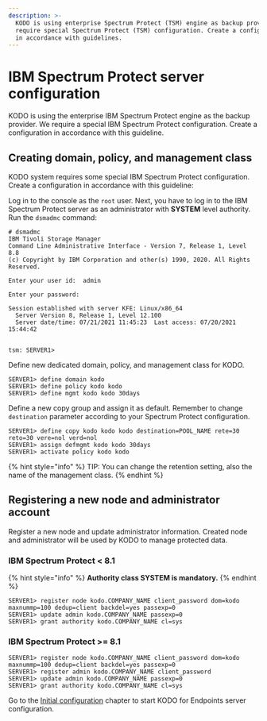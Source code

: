 ```yaml
---
description: >-
  KODO is using enterprise Spectrum Protect (TSM) engine as backup provider. We
  require special Spectrum Protect (TSM) configuration. Create a configuration
  in accordance with guidelines.
---
```


# IBM Spectrum Protect server configuration

KODO is using the enterprise IBM Spectrum Protect engine as the backup provider. We require a special IBM Spectrum Protect configuration. Create a configuration in accordance with this guideline.

## Creating domain, policy, and management class

KODO system requires some special IBM Spectrum Protect configuration. Create a configuration in accordance with this guideline:

Log in to the console as the `root` user. Next, you have to log in to the IBM Spectrum Protect server as an administrator with **SYSTEM** level authority. Run the `dsmadmc` command:  

```text
# dsmadmc
IBM Tivoli Storage Manager
Command Line Administrative Interface - Version 7, Release 1, Level 8.8
(c) Copyright by IBM Corporation and other(s) 1990, 2020. All Rights Reserved.

Enter your user id:  admin

Enter your password:

Session established with server KFE: Linux/x86_64
  Server Version 8, Release 1, Level 12.100
  Server date/time: 07/21/2021 11:45:23  Last access: 07/20/2021 15:44:42


tsm: SERVER1>

```

Define new dedicated domain, policy, and management class for KODO.

```text
SERVER1> define domain kodo
SERVER1> define policy kodo kodo
SERVER1> define mgmt kodo kodo 30days
```

Define a new copy group and assign it as default. Remember to change `destination` parameter according to your Spectrum Protect configuration.

```text
SERVER1> define copy kodo kodo kodo destination=POOL_NAME rete=30 reto=30 vere=nol verd=nol 
SERVER1> assign defmgmt kodo kodo 30days
SERVER1> activate policy kodo kodo
```

{% hint style="info" %}
TIP: You can change the retention setting, also the name of the management class.
{% endhint %}

## Registering a new node and administrator account

Register a new node and update administrator information. Created node and administrator will be used by KODO to manage protected data.

### **IBM Spectrum Protect &lt; 8.1**

{% hint style="info" %}
**Authority class SYSTEM is mandatory.**
{% endhint %}

```text
SERVER1> register node kodo.COMPANY_NAME client_password dom=kodo maxnummp=100 dedup=client backdel=yes passexp=0
SERVER1> update admin kodo.COMPANY_NAME passexp=0
SERVER1> grant authority kodo.COMPANY_NAME cl=sys
```

### **IBM Spectrum Protect &gt;= 8.1**

```text
SERVER1> register node kodo.COMPANY_NAME client_password dom=kodo maxnummp=100 dedup=client backdel=yes passexp=0
SERVER1> register admin kodo.COMPANY_NAME client_password
SERVER1> update admin kodo.COMPANY_NAME passexp=0
SERVER1> grant authority kodo.COMPANY_NAME cl=sys
```

Go to the [Initial configuration](initial-configuration.md) chapter to start KODO for Endpoints server configuration.

